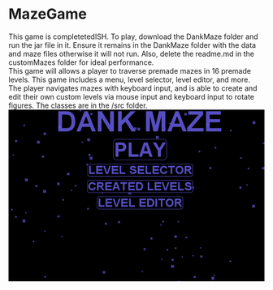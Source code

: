 # MazeGame
This game is completetedISH. To play, download the DankMaze folder and run the jar file in it. Ensure it remains in the DankMaze folder with the data and maze files otherwise it will not run. Also, delete the readme.md in the customMazes folder for ideal performance.    
This game will allows a player to traverse premade mazes in 16 premade levels. This game includes a menu, level selector, level editor, and more. The player navigates mazes with keyboard input, and is able to create and edit their own custom levels via mouse input and keyboard input to rotate figures. The classes are in the /src folder.  
![alt text](https://github.com/andysknoblock/MazeGame/blob/master/MazeGamePhotos/Capture.PNG)

